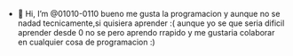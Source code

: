 - 👋 Hi, I’m @01010-0110
bueno me gusta la programacion y aunque no se nadad tecnicamente,si quisiera aprender :(
aunque yo se que seria dificil aprender desde 0 no se pero aprendo rrapido
y me gustaria colaborar en cualquier cosa de programacion :)

  

<!---
01010-0110/01010-0110 is a ✨ special ✨ repository because its `README.md` (this file) appears on your GitHub profile.
You can click the Preview link to take a look at your changes.
--->
